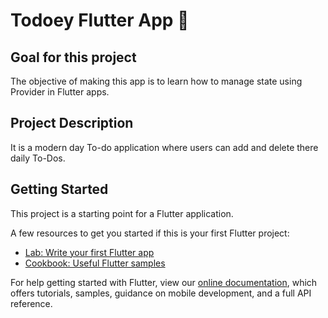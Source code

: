 # Todoey Flutter App 📝

## Goal for this project

The objective of making this app is to learn how to manage state using Provider in Flutter apps.

## Project Description

It is a modern day To-do application where users can add and delete there daily To-Dos.

## Getting Started

This project is a starting point for a Flutter application.

A few resources to get you started if this is your first Flutter project:

- [Lab: Write your first Flutter app](https://flutter.dev/docs/get-started/codelab)
- [Cookbook: Useful Flutter samples](https://flutter.dev/docs/cookbook)

For help getting started with Flutter, view our
[online documentation](https://flutter.dev/docs), which offers tutorials,
samples, guidance on mobile development, and a full API reference.
